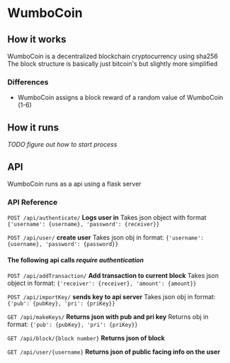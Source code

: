 # WumboCoin

## How it works
WumboCoin is a decentralized blockchain cryptocurrency using sha256
The block structure is basically just bitcoin's but slightly more simplified

### Differences
* WumboCoin assigns a block reward of a random value of WumboCoin (1-6)

## How it runs

*TODO figure out how to start process*

## API

WumboCoin runs as a api using a flask server

### API Reference

`POST /api/authenticate/`
**Logs user in**
Takes json object with format
`{'username': {username}, 'password': {receiver}}`

`POST /api/user/`
**create user**
Takes json obj in format:
`{'username': {username}, 'password': {password}}`

#### The following api calls *require authentication*

`POST /api/addTransaction/`
**Add transaction to current block**
Takes json object in format:
`{'receiver': {receiver}, 'amount': {amount}}`

`POST /api/importKey/`
**sends key to api server**
Takes json obj in format:
`{'pub': {pubKey}, 'pri': {priKey}}`

`GET /api/makeKeys/`
**Returns json with pub and pri key**
Returns obj in format:
`{'pub': {pubKey}, 'pri': {priKey}}`

`GET /api/block/{block number}`
**Returns json of block**

`GET /api/user/{username}`
**Returns json of public facing info on the user**




